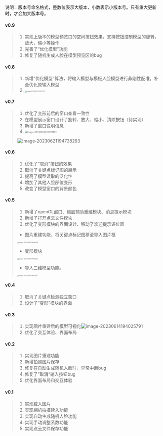 说明：版本号命名格式，整数位表示大版本，小数表示小版本号。只有重大更新时，才会加大版本号。

#### v0.9

> 1. 实现上版本的模型预览口的空间按钮效果，支持按钮控制模型的旋转，放大，缩小等操作
> 2. 完善了“优化模型”功能
> 3. 修复了随机生成人脸在模型预览区的bug

#### v0.8

> 1. 新增“优化模型”算法，将输入模型与模板人脸模型进行非刚性配准，补全优化原输入模型
> 2. <img src="E:\工作日志\typora-user-images\image-20230625221013977.png" alt="image-20230625221013977" style="zoom:33%;" />

#### v0.7

> 1. 优化了变形前后的窗口查看一致性
> 2. 在模型展示窗口设计了旋转、放大、缩小、清除按钮（待实现）
> 3. 新增了窗口说明信息
> 4. <img src="E:\工作日志\typora-user-images\image-20230625220307481.png" alt="image-20230625220307481" style="zoom:50%;" />
>
> ![image-20230621194738293](E:\工作日志\typora-user-images\image-20230621194738293.png)

#### v0.6

> 1. 优化了“取消”按钮的效果
> 2. 取消了关键点标记图的展示
> 3. 提高了模型读取的泛化性
> 4. 增加了其他人脸部位变形
> 5. 改变了模型窗口的背景颜色

#### v0.5

> 1. 新增了openGL窗口、侧脸辅助重建模块、消息提示模块
> 2. 新增了打开点云文件模块
> 3. 优化了变形模块的界面设计、移动了欢迎提示语位置
>
> - 图片重建功能、将关键点标记图移至导入图片框
>
> <img src="E:\工作日志\typora-user-images\image-20230618214343078.png" alt="image-20230618214343078" style="zoom: 33%;" />
>
> - 变形模块
>
> <img src="E:\工作日志\typora-user-images\image-20230618214439821.png" alt="image-20230618214439821" style="zoom: 33%;" />
>
> - 导入三维模型功能。
>
> <img src="E:\工作日志\typora-user-images\image-20230618214701092.png" alt="image-20230618214701092" style="zoom:33%;" />

#### v0.4

> 1. 取消了关键点检测独立窗口
> 2. 设计了“变形”模块的界面

#### v0.3

> 1. 实现图片重建后的模型可视化![image-20230614194025791](E:\工作日志\typora-user-images\image-20230614194025791.png)
> 1. 优化了交互体验、界面布局

#### v0.2

> 1. 实现图片重建功能
> 2. 新增拍照图片保存
> 3. 修复在自动生成随机人脸时，异常中断bug
> 4. 修复了”取消“输入按钮bug
> 5. 优化界面布局和交互体验

#### v0.1

> 1. 实现载入图片
> 2. 实现相机拍摄读入功能
> 3. 实现自动生成随机人脸功能
> 4. 实现手动调整系数功能
> 5. 实现点云文件保存功能